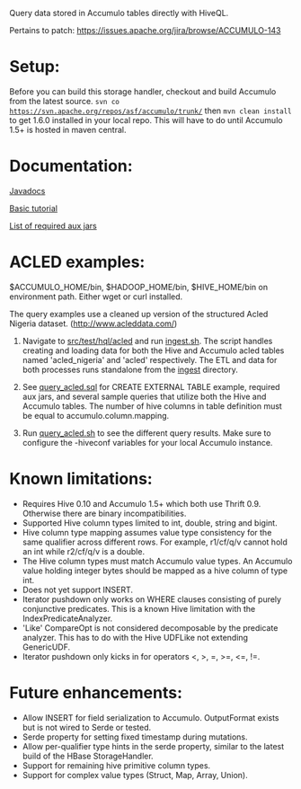 
Query data stored in Accumulo tables directly with HiveQL. 

Pertains to patch: https://issues.apache.org/jira/browse/ACCUMULO-143

Setup:
=================

Before you can build this storage handler, checkout and build Accumulo from the latest source. <code>svn co https://svn.apache.org/repos/asf/accumulo/trunk/</code> then <code>mvn clean install</code> to get 1.6.0 installed in your local repo. This will
have to do until Accumulo 1.5+ is hosted in maven central.

Documentation:
=================

<a href="http://storage-handler-docs.s3.amazonaws.com/javadocs/index.html">Javadocs</a>

<a href="https://github.com/bfemiano/accumulo-hive-storage-manager/wiki/Basic Tutorial">Basic tutorial</a>

<a href="https://github.com/bfemiano/accumulo-hive-storage-manager/wiki/Aux Jars List">List of required aux jars</a>

ACLED examples:
=================
 
$ACCUMULO_HOME/bin, $HADOOP_HOME/bin, $HIVE_HOME/bin on environment path. Either wget or curl installed. 

The query examples use a cleaned up version of the structured Acled Nigeria dataset. (http://www.acleddata.com/) 

1.	Navigate to [src/test/hql/acled](src/test/hql/acled) and run [ingest.sh](src/test/hql/acled/ingest.sh). The script handles creating and loading data for both the Hive and Accumulo acled tables named 'acled_nigeria' and 'acled' respectively. The ETL and data for both processes runs standalone from the  [ingest](src/test/hql/acled) directory. 

2.	See [query_acled.sql](src/test/hql/query_acled.sql) for CREATE EXTERNAL TABLE example, required aux jars, and several sample queries that utilize both the Hive and Accumulo tables. The number of hive columns in table definition must be equal to accumulo.column.mapping.

3.	Run [query_acled.sh](src/test/hql/query_acled.sh) to see the different query results. Make sure to configure the -hiveconf variables for your local Accumulo instance. 

Known limitations:
===================

* 	Requires Hive 0.10 and Accumulo 1.5+ which both use Thrift 0.9. Otherwise there are binary incompatibilities. 
*	Supported Hive column types limited to int, double, string and bigint.
*	Hive column type mapping assumes value type consistency for the same qualifier across different rows. For example, r1/cf/q/v cannot hold an int while r2/cf/q/v is a double. 
*	The Hive column types must match Accumulo value types. An Accumulo value holding integer bytes should be mapped as a hive column of type int. 
* 	Does not yet support INSERT.
* 	Iterator pushdown only works on WHERE clauses consisting of purely conjunctive predicates. This is a known Hive limitation with the IndexPredicateAnalyzer.
* 	'Like' CompareOpt is not considered decomposable by the predicate analyzer. This has to do with the Hive UDFLike not extending GenericUDF. 
*	Iterator pushdown only kicks in for operators <, >, =, >=, <=, !=.  

Future enhancements: 
====================

*	Allow INSERT for field serialization to Accumulo. OutputFormat exists but is not wired to Serde or tested.  
*   Serde property for setting fixed timestamp during mutations. 
*   Allow per-qualifier type hints in the serde property, similar to the latest build of the HBase StorageHandler.  
*   Support for remaining hive primitive column types.
*   Support for complex value types (Struct, Map, Array, Union).
